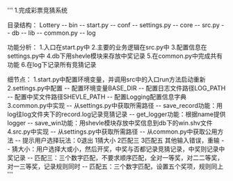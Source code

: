 '''
1.完成彩票竞猜系统

目录结构：
Lottery
	-- bin
		-- start.py
	-- conf
		-- settings.py
	-- core
		-- src.py
	-- db
	-- lib
		-- common.py
	-- log
	
功能分析：
	1.入口在start.py中
	2.主要的业务逻辑在src.py中
	3.配置信息在settings.py中
	4.db下用shevle模块来存放中奖记录
	5.在common.py中完成共有功能
	6.在log下记录所有竞猜记录
	
细节点：
	1.start.py中配置环境变量，并调用src中的入口run方法启动重新
	2.settings.py中配置
		-- 配置环境变量BASE_DIR
		-- 配置日志文件路径LOG_PATH
		-- 配置中奖文件路径SHEVLE_PATH
		-- 配置Logging配置信息字典
	3.common.py中实现
		-- 从settings.py中获取所需路径
		-- save_record功能：用log往log文件夹下的record.log记录竞猜记录
		-- get_logger功能：根据name提供logger
		-- save_win功能：用shevle模块存放中奖信息到db下的win.shv文件
	4.src.py中实现
		-- 从settings.py中获取所需路径
		-- 从common.py中获取公用方法
		-- 提示用户选择玩法：0退出 1猜大小 2匹配三 3匹配五 其他输入错误，重输
		-- 猜大小：用户选择大或小，然后开奖，中奖与否都记录竞猜记录，中奖则记录中奖记录
		-- 匹配三：三个数字匹配，不要求顺序匹配，全对一等奖，对二二等奖，对一三等奖，记录规则同时
		-- 匹配五：三个数字匹配，设置五个奖项，规则同上
'''
